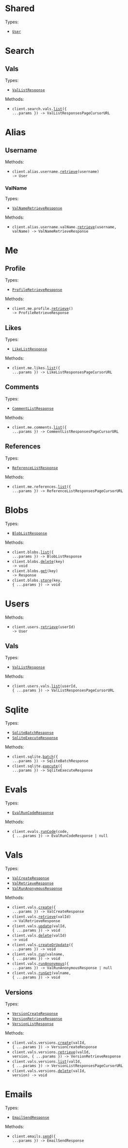 # Shared

Types:

- <code><a href="./src/resources/shared.ts">User</a></code>

# Search

## Vals

Types:

- <code><a href="./src/resources/search/vals.ts">ValListResponse</a></code>

Methods:

- <code title="get /v1/search/vals">client.search.vals.<a href="./src/resources/search/vals.ts">list</a>({ ...params }) -> ValListResponsesPageCursorURL</code>

# Alias

## Username

Methods:

- <code title="get /v1/alias/{username}">client.alias.username.<a href="./src/resources/alias/username/username.ts">retrieve</a>(username) -> User</code>

### ValName

Types:

- <code><a href="./src/resources/alias/username/val-name.ts">ValNameRetrieveResponse</a></code>

Methods:

- <code title="get /v1/alias/{username}/{val_name}">client.alias.username.valName.<a href="./src/resources/alias/username/val-name.ts">retrieve</a>(username, valName) -> ValNameRetrieveResponse</code>

# Me

## Profile

Types:

- <code><a href="./src/resources/me/profile.ts">ProfileRetrieveResponse</a></code>

Methods:

- <code title="get /v1/me/">client.me.profile.<a href="./src/resources/me/profile.ts">retrieve</a>() -> ProfileRetrieveResponse</code>

## Likes

Types:

- <code><a href="./src/resources/me/likes.ts">LikeListResponse</a></code>

Methods:

- <code title="get /v1/me/likes">client.me.likes.<a href="./src/resources/me/likes.ts">list</a>({ ...params }) -> LikeListResponsesPageCursorURL</code>

## Comments

Types:

- <code><a href="./src/resources/me/comments.ts">CommentListResponse</a></code>

Methods:

- <code title="get /v1/me/comments">client.me.comments.<a href="./src/resources/me/comments.ts">list</a>({ ...params }) -> CommentListResponsesPageCursorURL</code>

## References

Types:

- <code><a href="./src/resources/me/references.ts">ReferenceListResponse</a></code>

Methods:

- <code title="get /v1/me/references">client.me.references.<a href="./src/resources/me/references.ts">list</a>({ ...params }) -> ReferenceListResponsesPageCursorURL</code>

# Blobs

Types:

- <code><a href="./src/resources/blobs.ts">BlobListResponse</a></code>

Methods:

- <code title="get /v1/blob/">client.blobs.<a href="./src/resources/blobs.ts">list</a>({ ...params }) -> BlobListResponse</code>
- <code title="delete /v1/blob/{key}">client.blobs.<a href="./src/resources/blobs.ts">delete</a>(key) -> void</code>
- <code title="get /v1/blob/{key}">client.blobs.<a href="./src/resources/blobs.ts">get</a>(key) -> Response</code>
- <code title="post /v1/blob/{key}">client.blobs.<a href="./src/resources/blobs.ts">store</a>(key, { ...params }) -> void</code>

# Users

Methods:

- <code title="get /v1/users/{user_id}">client.users.<a href="./src/resources/users/users.ts">retrieve</a>(userId) -> User</code>

## Vals

Types:

- <code><a href="./src/resources/users/vals.ts">ValListResponse</a></code>

Methods:

- <code title="get /v1/users/{user_id}/vals">client.users.vals.<a href="./src/resources/users/vals.ts">list</a>(userId, { ...params }) -> ValListResponsesPageCursorURL</code>

# Sqlite

Types:

- <code><a href="./src/resources/sqlite.ts">SqliteBatchResponse</a></code>
- <code><a href="./src/resources/sqlite.ts">SqliteExecuteResponse</a></code>

Methods:

- <code title="post /v1/sqlite/batch">client.sqlite.<a href="./src/resources/sqlite.ts">batch</a>({ ...params }) -> SqliteBatchResponse</code>
- <code title="post /v1/sqlite/execute">client.sqlite.<a href="./src/resources/sqlite.ts">execute</a>({ ...params }) -> SqliteExecuteResponse</code>

# Evals

Types:

- <code><a href="./src/resources/evals.ts">EvalRunCodeResponse</a></code>

Methods:

- <code title="get /v1/eval/{code}">client.evals.<a href="./src/resources/evals.ts">runCode</a>(code, { ...params }) -> EvalRunCodeResponse | null</code>

# Vals

Types:

- <code><a href="./src/resources/vals/vals.ts">ValCreateResponse</a></code>
- <code><a href="./src/resources/vals/vals.ts">ValRetrieveResponse</a></code>
- <code><a href="./src/resources/vals/vals.ts">ValRunAnonymousResponse</a></code>

Methods:

- <code title="post /v1/vals/">client.vals.<a href="./src/resources/vals/vals.ts">create</a>({ ...params }) -> ValCreateResponse</code>
- <code title="get /v1/vals/{val_id}">client.vals.<a href="./src/resources/vals/vals.ts">retrieve</a>(valId) -> ValRetrieveResponse</code>
- <code title="put /v1/vals/{val_id}">client.vals.<a href="./src/resources/vals/vals.ts">update</a>(valId, { ...params }) -> void</code>
- <code title="delete /v1/vals/{val_id}">client.vals.<a href="./src/resources/vals/vals.ts">delete</a>(valId) -> void</code>
- <code title="put /v1/vals/">client.vals.<a href="./src/resources/vals/vals.ts">createOrUpdate</a>({ ...params }) -> void</code>
- <code title="post /v1/run/{valname}">client.vals.<a href="./src/resources/vals/vals.ts">run</a>(valname, { ...params }) -> void</code>
- <code title="post /v1/eval/">client.vals.<a href="./src/resources/vals/vals.ts">runAnonymous</a>({ ...params }) -> ValRunAnonymousResponse | null</code>
- <code title="get /v1/run/{valname}">client.vals.<a href="./src/resources/vals/vals.ts">runGet</a>(valname, { ...params }) -> void</code>

## Versions

Types:

- <code><a href="./src/resources/vals/versions.ts">VersionCreateResponse</a></code>
- <code><a href="./src/resources/vals/versions.ts">VersionRetrieveResponse</a></code>
- <code><a href="./src/resources/vals/versions.ts">VersionListResponse</a></code>

Methods:

- <code title="post /v1/vals/{val_id}/versions">client.vals.versions.<a href="./src/resources/vals/versions.ts">create</a>(valId, { ...params }) -> VersionCreateResponse</code>
- <code title="get /v1/vals/{val_id}/versions/{version}">client.vals.versions.<a href="./src/resources/vals/versions.ts">retrieve</a>(valId, version, { ...params }) -> VersionRetrieveResponse</code>
- <code title="get /v1/vals/{val_id}/versions">client.vals.versions.<a href="./src/resources/vals/versions.ts">list</a>(valId, { ...params }) -> VersionListResponsesPageCursorURL</code>
- <code title="delete /v1/vals/{val_id}/versions/{version}">client.vals.versions.<a href="./src/resources/vals/versions.ts">delete</a>(valId, version) -> void</code>

# Emails

Types:

- <code><a href="./src/resources/emails.ts">EmailSendResponse</a></code>

Methods:

- <code title="post /v1/email">client.emails.<a href="./src/resources/emails.ts">send</a>({ ...params }) -> EmailSendResponse</code>
